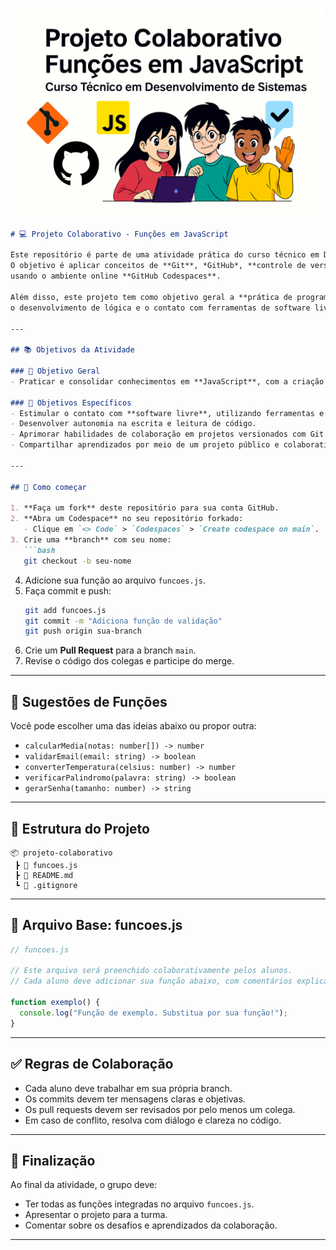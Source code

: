 ![Capa do Projeto](https://github.com/rosacarla/projeto-colaborativo-1ds-ic-2025/blob/main/assets/capa-Copilot_20250827_154926.png)

```markdown
# 💻 Projeto Colaborativo - Funções em JavaScript

Este repositório é parte de uma atividade prática do curso técnico em Desenvolvimento de Sistemas.
O objetivo é aplicar conceitos de **Git**, *GitHub*, **controle de versão** e **trabalho em equipe**
usando o ambiente online **GitHub Codespaces**.

Além disso, este projeto tem como objetivo geral a **prática de programação em JavaScript**, incentivando
o desenvolvimento de lógica e o contato com ferramentas de software livre.

---

## 📚 Objetivos da Atividade

### 🎯 Objetivo Geral
- Praticar e consolidar conhecimentos em **JavaScript**, com a criação de funções e resolução de problemas simples.

### 🧩 Objetivos Específicos
- Estimular o contato com **software livre**, utilizando ferramentas e ambientes abertos.
- Desenvolver autonomia na escrita e leitura de código.
- Aprimorar habilidades de colaboração em projetos versionados com Git.
- Compartilhar aprendizados por meio de um projeto público e colaborativo.

---

## 🚀 Como começar

1. **Faça um fork** deste repositório para sua conta GitHub.
2. **Abra um Codespace** no seu repositório forkado:
   - Clique em `<> Code` > `Codespaces` > `Create codespace on main`.
3. Crie uma **branch** com seu nome:
   ```bash
   git checkout -b seu-nome
   ```
4. Adicione sua função ao arquivo `funcoes.js`.
5. Faça commit e push:
   ```bash
   git add funcoes.js
   git commit -m "Adiciona função de validação"
   git push origin sua-branch
   ```
6. Crie um **Pull Request** para a branch `main`.
7. Revise o código dos colegas e participe do merge.

---

## 🧠 Sugestões de Funções

Você pode escolher uma das ideias abaixo ou propor outra:
- `calcularMedia(notas: number[]) -> number`
- `validarEmail(email: string) -> boolean`
- `converterTemperatura(celsius: number) -> number`
- `verificarPalindromo(palavra: string) -> boolean`
- `gerarSenha(tamanho: number) -> string`

---

## 📁 Estrutura do Projeto

```
📦 projeto-colaborativo
 ┣ 📜 funcoes.js
 ┣ 📜 README.md
 ┗ 📜 .gitignore
```

---

## 📄 Arquivo Base: funcoes.js

```javascript
// funcoes.js

// Este arquivo será preenchido colaborativamente pelos alunos.
// Cada aluno deve adicionar sua função abaixo, com comentários explicativos.

function exemplo() {
  console.log("Função de exemplo. Substitua por sua função!");
}
```

---

## ✅ Regras de Colaboração

- Cada aluno deve trabalhar em sua própria branch.
- Os commits devem ter mensagens claras e objetivas.
- Os pull requests devem ser revisados por pelo menos um colega.
- Em caso de conflito, resolva com diálogo e clareza no código.

---

## 🏁 Finalização

Ao final da atividade, o grupo deve:
- Ter todas as funções integradas no arquivo `funcoes.js`.
- Apresentar o projeto para a turma.
- Comentar sobre os desafios e aprendizados da colaboração.

---
```
